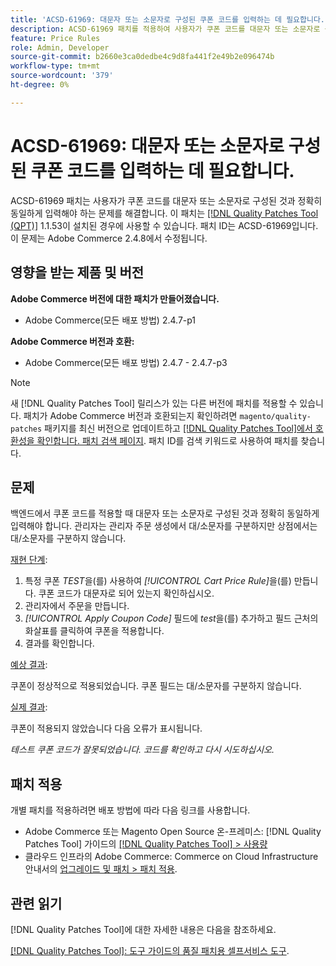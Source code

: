 ```yaml
---
title: 'ACSD-61969: 대문자 또는 소문자로 구성된 쿠폰 코드를 입력하는 데 필요합니다.'
description: ACSD-61969 패치를 적용하여 사용자가 쿠폰 코드를 대문자 또는 소문자로 구성한 대로 정확히 입력해야 하는 Adobe Commerce 문제를 해결할 수 있습니다.
feature: Price Rules
role: Admin, Developer
source-git-commit: b2660e3ca0dedbe4c9d8fa441f2e49b2e096474b
workflow-type: tm+mt
source-wordcount: '379'
ht-degree: 0%

---
```


# ACSD-61969: 대문자 또는 소문자로 구성된 쿠폰 코드를 입력하는 데 필요합니다.

ACSD-61969 패치는 사용자가 쿠폰 코드를 대문자 또는 소문자로 구성된 것과 정확히 동일하게 입력해야 하는 문제를 해결합니다. 이 패치는 [[!DNL Quality Patches Tool (QPT)]](/help/tools/quality-patches-tool/quality-patches-tool-to-self-serve-quality-patches.md) 1.1.53이 설치된 경우에 사용할 수 있습니다. 패치 ID는 ACSD-61969입니다. 이 문제는 Adobe Commerce 2.4.8에서 수정됩니다.

## 영향을 받는 제품 및 버전

**Adobe Commerce 버전에 대한 패치가 만들어졌습니다.**

* Adobe Commerce(모든 배포 방법) 2.4.7-p1

**Adobe Commerce 버전과 호환:**

* Adobe Commerce(모든 배포 방법) 2.4.7 - 2.4.7-p3

>[!NOTE]
>
>새 [!DNL Quality Patches Tool] 릴리스가 있는 다른 버전에 패치를 적용할 수 있습니다. 패치가 Adobe Commerce 버전과 호환되는지 확인하려면 `magento/quality-patches` 패키지를 최신 버전으로 업데이트하고 [[!DNL Quality Patches Tool]에서 호환성을 확인합니다. 패치 검색 페이지](https://experienceleague.adobe.com/tools/commerce-quality-patches/index.html). 패치 ID를 검색 키워드로 사용하여 패치를 찾습니다.

## 문제

백엔드에서 쿠폰 코드를 적용할 때 대문자 또는 소문자로 구성된 것과 정확히 동일하게 입력해야 합니다. 관리자는 관리자 주문 생성에서 대/소문자를 구분하지만 상점에서는 대/소문자를 구분하지 않습니다.

<u>재현 단계</u>:

1. 특정 쿠폰 *TEST*&#x200B;을(를) 사용하여 *[!UICONTROL Cart Price Rule]*&#x200B;을(를) 만듭니다. 쿠폰 코드가 대문자로 되어 있는지 확인하십시오.
1. 관리자에서 주문을 만듭니다.
1. *[!UICONTROL Apply Coupon Code]* 필드에 *test*&#x200B;을(를) 추가하고 필드 근처의 화살표를 클릭하여 쿠폰을 적용합니다.
1. 결과를 확인합니다.

<u>예상 결과</u>:

쿠폰이 정상적으로 적용되었습니다. 쿠폰 필드는 대/소문자를 구분하지 않습니다.

<u>실제 결과</u>:

쿠폰이 적용되지 않았습니다 다음 오류가 표시됩니다.

*테스트 쿠폰 코드가 잘못되었습니다. 코드를 확인하고 다시 시도하십시오.*

## 패치 적용

개별 패치를 적용하려면 배포 방법에 따라 다음 링크를 사용합니다.

* Adobe Commerce 또는 Magento Open Source 온-프레미스: [!DNL Quality Patches Tool] 가이드의 [[!DNL Quality Patches Tool] > 사용량](/help/tools/quality-patches-tool/usage.md)
* 클라우드 인프라의 Adobe Commerce: Commerce on Cloud Infrastructure 안내서의 [업그레이드 및 패치 > 패치 적용](https://experienceleague.adobe.com/docs/commerce-cloud-service/user-guide/develop/upgrade/apply-patches.html).

## 관련 읽기

[!DNL Quality Patches Tool]에 대한 자세한 내용은 다음을 참조하세요.

[[!DNL Quality Patches Tool]: 도구 가이드의 품질 패치용 셀프서비스 도구](/help/tools/quality-patches-tool/quality-patches-tool-to-self-serve-quality-patches.md).
